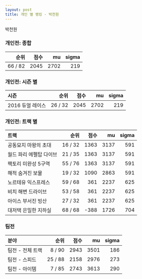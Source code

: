 ```yaml
---
layout: post
title: 개인 별 랭킹 - 박천원
---
```


박천원

### 개인전: 종합

| 순위 | 점수 | mu | sigma |
|---:|---:|---:|---:|
| 66 / 82 | 2045 | 2702 | 219 |

### 개인전: 시즌 별

| 시즌 | 순위 | 점수 | mu | sigma |
|:---|---:|---:|---:|---:|
| 2016 듀얼 레이스 | 26 / 32 | 2045 | 2702 | 219 |

### 개인전: 트랙 별

| 트랙 | 순위 | 점수 | mu | sigma |
|:---|---:|---:|---:|---:|
| 공동묘지 마왕의 초대 | 16 / 32 | 1363 | 3137 | 591 |
| 월드 파리 에펠탑 다이브 | 21 / 35 | 1363 | 3137 | 591 |
| 팩토리 미완성 5구역 | 55 / 76 | 1363 | 3137 | 591 |
| 해적 숨겨진 보물 | 19 / 32 | 1090 | 2863 | 591 |
| 노르테유 익스프레스 | 59 / 68 | 361 | 2237 | 625 |
| 비치 해변 드라이브 | 53 / 58 | 361 | 2237 | 625 |
| 아이스 부서진 빙산 | 27 / 32 | 361 | 2237 | 625 |
| 대저택 은밀한 지하실 | 68 / 68 | -388 | 1726 | 704 |

### 팀전

| 분야 | 순위 | 점수 | mu | sigma |
|:---|---:|---:|---:|---:|
| 팀전 - 전체 트랙 | 8 / 90 | 2943 | 3501 | 186 |
| 팀전 - 스피드 | 25 / 88 | 2158 | 2976 | 273 |
| 팀전 - 아이템 | 7 / 85 | 2743 | 3613 | 290 |
